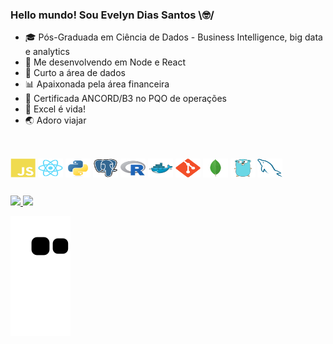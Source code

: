 ### Hello mundo! Sou Evelyn Dias Santos  \🤓/

<!--
**evelynsantos/evelynsantos** is a ✨ _special_ ✨ repository because its `README.md` (this file) appears on your GitHub profile.

Here are some ideas to get you started:

- 🔭 Atualmente trabalho com back-end
- 🌱 I’m currently learning ...
- 👯 I’m looking to collaborate on ...
- 🤔 I’m looking for help with ...
- 💬 Ask me about ...
- 📫 How to reach me: ...
- 😄 Pronouns: ...
- ⚡ Fun fact: ...
 📫 E-mail: evelyn.informatica@gmail.com
-->

- 🎓 Pós-Graduada em Ciência de Dados - Business Intelligence, big data e analytics
- 🌱 Me desenvolvendo em Node e React
- 🎲 Curto a área de dados
- 📊 Apaixonada pela área financeira
- 🧾 Certificada ANCORD/B3 no PQO de operações
- 🧡 Excel é vida!
- 🌏 Adoro viajar

 ##
 
 <div style="display: inline_block"><br>
  <img align="center" alt="JS.Evy" height="30" width="40" src="https://raw.githubusercontent.com/devicons/devicon/master/icons/javascript/javascript-plain.svg">
  <img align="center" alt="React.Evy" height="30" width="40" src="https://raw.githubusercontent.com/devicons/devicon/master/icons/react/react-original.svg">
  <img align="center" alt="Python.Evy" height="30" width="40" src="https://raw.githubusercontent.com/devicons/devicon/master/icons/python/python-original.svg">
  <img align="center" alt="Postgresql.Evy" height="30" width="40" src="https://raw.githubusercontent.com/devicons/devicon/master/icons/postgresql/postgresql-original.svg">
  <img align="center" alt="R.Evy" height="30" width="40" src="https://raw.githubusercontent.com/devicons/devicon/master/icons/r/r-original.svg">
  <img align="center" alt="Docker.Evy" height="30" width="40" src="https://raw.githubusercontent.com/devicons/devicon/master/icons/docker/docker-original.svg">
  <img align="center" alt=".Evy" height="30" width="40" src="https://raw.githubusercontent.com/devicons/devicon/master/icons/git/git-original.svg">
  <img align="center" alt="Mongo.Evy" height="30" width="40" src="https://raw.githubusercontent.com/devicons/devicon/master/icons/mongodb/mongodb-original.svg">
  <img align="center" alt="Go.Evy" height="30" width="40" src="https://raw.githubusercontent.com/devicons/devicon/master/icons/go/go-original.svg">
  <img align="center" alt="Go.Evy" height="30" width="40" src="https://raw.githubusercontent.com/devicons/devicon/master/icons/mysql/mysql-original.svg">
</div>
 
 ##
  
  <div>
  <a href="https://github.com/evelynsantos">
  <img height="150em" src="https://github-readme-stats.vercel.app/api?username=evelynsantos&show_icons=true&theme=write&include_all_commits=true&count_private=true"/>
  <img height="150em" src="https://github-readme-stats.vercel.app/api/top-langs/?username=evelynsantos&layout=compact&langs_count=7&theme=write"/>
</div>
 
 
  ![Snake animation](https://github.com/evelynsantos/evelynsantos/blob/output/github-contribution-grid-snake.svg)

